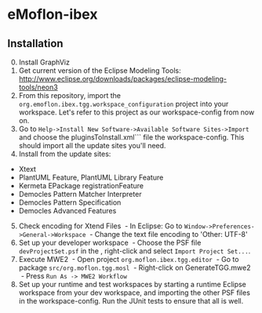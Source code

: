 # eMoflon-ibex

## Installation
0. Install GraphViz
1. Get current version of the Eclipse Modeling Tools:  http://www.eclipse.org/downloads/packages/eclipse-modeling-tools/neon3
2. From this repository, import the ```org.emoflon.ibex.tgg.workspace_configuration``` project into your workspace.  Let's refer to this project as our workspace-config from now on.
3. Go to ```Help->Install New Software->Available Software Sites->Import``` and choose the pluginsToInstall.xml``` file the workspace-config.  This should import all the update sites you'll need.
4. Install from the update sites:
  - Xtext
  - PlantUML Feature, PlantUML Library Feature
  - Kermeta EPackage registrationFeature
  - Democles Pattern Matcher Interpreter
  - Democles Pattern Specification
  - Democles Advanced Features
5. Check encoding for Xtend Files
  - In Eclipse: Go to ```Window->Preferences->General->Workspace```
  - Change the text file encoding to 'Other: UTF-8'
6. Set up your developer workspace
  - Choose the PSF file ```devProjectSet.psf``` in the , right-click and select ```Import Project Set...```.
7. Execute MWE2
  - Open project ```org.moflon.ibex.tgg.editor```
  - Go to package ```src/org.moflon.tgg.mosl```
  - Right-click on GenerateTGG.mwe2
  - Press ```Run As -> MWE2 Workflow```
8. Set up your runtime and test workspaces by starting a runtime Eclipse workspace from your dev workspace, and importing the other PSF files in the workspace-config.  Run the JUnit tests to ensure that all is well.

